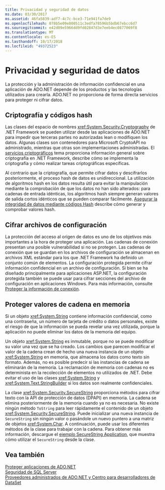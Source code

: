 ```yaml
---
title: Privacidad y seguridad de datos
ms.date: 03/30/2017
ms.assetid: 46fa5839-adf7-4c7c-bce3-71e941fa7de9
ms.openlocfilehash: 078b5e09e800511c3edfa78596b5bdb67ebcc6d7
ms.sourcegitcommit: e42d09e5966dd9fd02847d3e7eeb4ec0877069f8
ms.translationtype: MT
ms.contentlocale: es-ES
ms.lasthandoff: 10/17/2018
ms.locfileid: "49372523"
---
```

# <a name="privacy-and-data-security"></a>Privacidad y seguridad de datos
La protección y la administración de información confidencial en una aplicación de ADO.NET depende de los productos y las tecnologías utilizados para crearla. ADO.NET no proporciona de forma directa servicios para proteger ni cifrar datos.  
  
## <a name="cryptography-and-hash-codes"></a>Criptografía y códigos hash  
 Las clases del espacio de nombres <xref:System.Security.Cryptography> de .NET Framework se pueden utilizar desde las aplicaciones de ADO.NET para impedir que terceras partes no autorizadas lean o modifiquen los datos. Algunas clases son contenedores para Microsoft CryptoAPI no administrado, mientras que otras son implementaciones administradas. El [servicios criptográficos](../../../../docs/standard/security/cryptographic-services.md) tema proporciona información general sobre criptografía en .NET Framework, describe cómo se implementa la criptografía y cómo realizar tareas criptográficas específicas.  
  
 Al contrario que la criptografía, que permite cifrar datos y descifrarlos posteriormente, el proceso hash de datos es unidireccional. La utilización de algoritmos hash en los datos resulta útil para evitar la manipulación mediante la comprobación de que los datos no han sido alterados: para cadenas de entrada idénticas, los algoritmos hash siempre generan valores de salida cortos idénticos que se pueden comparar fácilmente. [Asegurar la integridad de datos mediante códigos Hash](../../../../docs/standard/security/ensuring-data-integrity-with-hash-codes.md) describe cómo generar y comprobar valores hash.  
  
## <a name="encrypting-configuration-files"></a>Cifrar archivos de configuración  
 La protección del acceso al origen de datos es uno de los objetivos más importantes a la hora de proteger una aplicación. Las cadenas de conexión presentan una posible vulnerabilidad si no se protegen. Las cadenas de conexión que se guardan en los archivos de configuración se almacenan en archivos XML estándar para los que .NET Framework ha definido un conjunto común de elementos. La configuración protegida permite cifrar información confidencial en un archivo de configuración. Si bien se ha diseñado principalmente para aplicaciones ASP.NET, la configuración protegida también se puede usar para cifrar secciones del archivo de configuración en aplicaciones Windows. Para más información, consulte [Proteger la información de conexión](../../../../docs/framework/data/adonet/protecting-connection-information.md).  
  
## <a name="securing-string-values-in-memory"></a>Proteger valores de cadena en memoria  
 Si un objeto <xref:System.String> contiene información confidencial, como una contraseña, un número de tarjeta de crédito o datos personales, existe el riesgo de que la información se pueda revelar una vez utilizada, porque la aplicación no puede eliminar los datos de la memoria del equipo.  
  
 Un objeto <xref:System.String> es inmutable, porque no se puede modificar su valor una vez que se ha creado. Los cambios que parecen modificar el valor de la cadena crean de hecho una nueva instancia de un objeto <xref:System.String> en memoria, que almacena los datos como texto sin formato. Además, no es posible predecir si las instancias de cadena se eliminarán de la memoria. La reclamación de memoria con cadenas no es determinista en la recolección de elementos no utilizados de .NET. Debe evitar el uso de las clases <xref:System.String> y <xref:System.Text.StringBuilder> si los datos son realmente confidenciales.  
  
 La clase <xref:System.Security.SecureString> proporciona métodos para cifrar texto con la API de protección de datos (DPAPI) en memoria. La cadena se elimina posteriormente de la memoria cuando ya no es necesaria. No existe ningún método `ToString` para leer rápidamente el contenido de un objeto <xref:System.Security.SecureString>. Puede inicializar una nueva instancia de `SecureString` sin ningún valor o pasándole un nuevo puntero a una matriz de objetos <xref:System.Char>. A continuación, puede usar los diferentes métodos de la clase para trabajar con la cadena. Para obtener más información, descargue el [ejemplo SecureString Application](https://go.microsoft.com/fwlink/?LinkId=120418), que muestra cómo utilizar el `SecureString` desde la clase.  
  
## <a name="see-also"></a>Vea también  
 [Proteger aplicaciones de ADO.NET](../../../../docs/framework/data/adonet/securing-ado-net-applications.md)  
 [Seguridad de SQL Server](../../../../docs/framework/data/adonet/sql/sql-server-security.md)  
 [Proveedores administrados de ADO.NET y Centro para desarrolladores de DataSet](https://go.microsoft.com/fwlink/?LinkId=217917)
